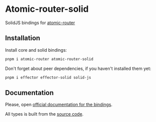 # Atomic-router-solid

SolidJS bindings for [atomic-router](https://github.com/kelin2025/atomic-router)

## Installation

Install core and solid bindings:

```bash
pnpm i atomic-router atomic-router-solid
```

Don't forget about peer dependencies, if you haven't installed them yet:

```bash
pnpm i effector effector-solid solid-js
```

## Documentation

Please, open [official documentation for the bindings](https://atomic-router.github.io/solidjs/installation.html).

All types is built from the [source code](https://github.com/atomic-router/solid/tree/main/src).
